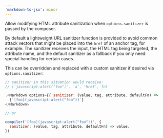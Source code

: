 ```yaml
---
'markdown-to-jsx': minor
---
```


Allow modifying HTML attribute sanitization when `options.sanitizer` is passed by the composer.

By default a lightweight URL sanitizer function is provided to avoid common attack vectors that might be placed into the `href` of an anchor tag, for example. The sanitizer receives the input, the HTML tag being targeted, the attribute name, and the default sanitizer as a fallback if you only need special handling for certain cases.

This can be overridden and replaced with a custom sanitizer if desired via `options.sanitizer`:

```jsx
// sanitizer in this situation would receive:
// ('javascript:alert("foo")', 'a', 'href', fn)

;<Markdown options={{ sanitizer: (value, tag, attribute, defaultFn) => value }}>
  {`[foo](javascript:alert("foo"))`}
</Markdown>

// or

compiler('[foo](javascript:alert("foo"))', {
  sanitizer: (value, tag, attribute, defaultFn) => value,
})
```
